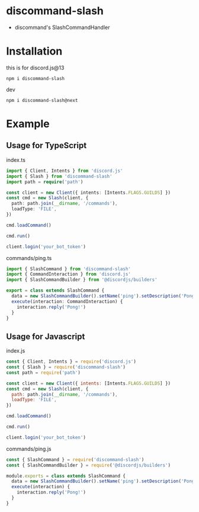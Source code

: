 # discommand-slash

- discommand's SlashCommandHandler

# Installation

this is for discord.js@13

```shell
npm i discommand-slash
```

dev

```shell
npm i discommand-slash@next
```

# Example

## Usage for TypeScript

index.ts

```ts
import { Client, Intents } from 'discord.js'
import { Slash } from 'discommand-slash'
import path = require('path')

const client = new Client({ intents: [Intents.FLAGS.GUILDS] })
const cmd = new Slash(client, {
  path: path.join(__dirname, '/commands'),
  loadType: 'FILE',
})

cmd.loadCommand()

cmd.run()

client.login('your_bot_token')
```

commands/ping.ts

```ts
import { SlashCommand } from 'discommand-slash'
import { CommandInteraction } from 'discord.js'
import { SlashCommandBuilder } from '@discordjs/builders'

export = class extends SlashCommand {
  data = new SlashCommandBuilder().setName('ping').setDescription('Pong!')
  execute(interaction: CommandInteraction) {
    interaction.reply('Pong!')
  }
}
```

## Usage for Javascript

index.js

```js
const { Client, Intents } = require('discord.js')
const { Slash } = require('discommand-slash')
const path = require('path')

const client = new Client({ intents: [Intents.FLAGS.GUILDS] })
const cmd = new Slash(client, {
  path: path.join(__dirname, '/commands'),
  loadType: 'FILE',
})

cmd.loadCommand()

cmd.run()

client.login('your_bot_token')
```

commands/ping.js

```js
const { SlashCommand } = require('discommand-slash')
const { SlashCommandBuilder } = require('@discordjs/builders')

module.exports = class extends SlashCommand {
  data = new SlashCommandBuilder().setName('ping').setDescription('Pong!')
  execute(interaction) {
    interaction.reply('Pong!')
  }
}
```
